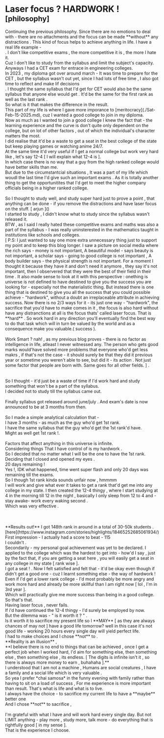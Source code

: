 <h1> Laser focus ? HARDWORK ! <br>
<link rel="stylesheet" href="style.css">
<sub id="blog-category">[philosophy]</sub>
<br>
</h1>
Continuing the previous philosophy. Since there are no emotions to deal with - there are no attachments and the focus can be made **without** any distractions . This kind of focus helps to achieve anything in life. I have a real life example - <br> . 
I don't like competitive exams , the more competitive it is , the more I hate it. <br> Cuz I don't like to study from the syllabus and limit the subject's capacity. <br>
Anyways I had a CET exam for entrace in engineering colleges. <br> 
In 2023 , my diploma got over around march - It was time to prepare for the CET , but the syllabus wasn't out yet, since I had lots of free time , I also got time to reflect and make lif decisions <br>.
I thought the same syllabus that I'd get for CET would also be the same syllabus that anyone else would get . It'd be the same for the first rank as well as the last rank . <br> 
So what is it that makes the difference in the result. <br>
This part of my life is where I gave more imporance to [meritocracy](./Sat-Feb-15-2025.md), cuz I wanted a good college to join in my diploma. <br> 
Now as much as I wanted to join a good college I knew the fact that - the learning experience and the curve is don't quite only dependent on the college, but on lot of other factors , out of which the individual's character matters the most. <br> 
I did realise that it'd be a waste to get a seat in the best college of the state but keep playing games or watching anime 24/7. <br>
At the same time it'd very useful if I get a normal college but work very hard like , let's say 12-4 [ I will explain what 12-4 is ]. <br>
In which case there is no way that a guy from the high ranked college would have better skills than me. <br>
But due to the circumstantcial situations , It was a part of my life which woudl the last time I'd give such an important exams . As it is totally another thing to get the opportunitites that I'd get to meet the higher company officials being in a  higher ranked college. <br> <br> So I thought to study well, and study super hard just to prove a point , that anything can be done - if you remove the distractions and have laser focus on the stuff. [ arjun ]() <br>
I started to study , I didn't know what to study since the syllabus wasn't released it. <br>
BTW , as I said I really hated these competitive exams and maths was also a part of the syllabus - I was really uninsterested in the mathematics taught in institutions like schools and colleges. <br> [ P.S: I just wanted to say one more extra unnecessary thing just to support my point and to keep this blog longer. I saw a picture on social media where the rich says - money is not important, A beautiful model - says beauty is not important, a scholar says - going to good college is not important , A body builder says - the physical strength is not important. For a moment I thought it because they have it and don't need it anymore , they say it's not important, then I observered that they were the best of their field in their time . It also made sense to look at it with this perspective : onething is universe is not defined to have destined to give you the success you are looking for - especially not the materialistic thing. But instead there is one thing that is destined to give you all the success that you could possible achieve - "hardwork", without a doubt an irreplaceable attribute in achieving success. Now there is no 2/3 ways for it - its just one way - "hardwork", the sacrifice that you'd have to make comes in it , the focus is also hard without have any distranctions at all is the focus thats' called laser focus. That is **hard** . So work hard in any direction you'll eventually find the best way to do that task which will in turn be valued by the world and as a consequence make you valuable.( success ). <br><br>  Work Smart ? nah!  , as my previous blog proves - there is no factor as intelligence in life, atleast I never witnessed any. The person who gets good marks would'have solved more problems that everyone who'd get less makrs , if that's not the case - it should surely be that they did it previous year or sometime you weren't able to see, but did it - its action . Not just some factor that people are born with. Same goes for all other fields. ] . 
<br><br><br>
So I thought - it'd just be a waste of time if I'd work hard and study something that won't be a part of the syllabus. <br> I decided not to study till the syllabus came out. <br> <br>
Finally syllabus got released around june/july . And exam's date is now announced to be at 3 months from then. <br> <br>
So I made a simple analytical calculation that - <br>
I have 3 months - as much as the guy who'd get 1st rank. <br>
I have the same syllabus that the guy who'd get the 1st rank'd have. <br> 
Might as well get 1st rank !. <br> 
<br>
Factors that affect anything in this universe is infinite. <br> Considering things That I have control of is my hardwork . <br> 
So I decided that no matter what I will be the one to have the 1st rank. <br>
Deciding that I closed and opened my eyes . <br> 
20 days remaining ! <br>
Yes !, IDK what happened, time went super flash and only 20 days was remaining till the exams. <br>
So I though 1st rank kinda sounds unfair now , hmmmm <br> 
I will work and give what ever it takes to get a rank that'd get me into any college in my state. I then created the 12-4 thingy , where I start studying at 4 in the morning till 12 in the night , basically I only sleep from 12 to 4 and -stay awake- work every waking second . <br>
Which was very effective . <br> 
<br><br><br> 
**Results out!** 
I got 148th rank in around in a total of 30-50k students .[here](https://www.instagram.com/stories/highlights/18465252685061934/) <br> 
First impression - I actually had a score to beat - 115 <br> I couldn't . <br> 
Secondarily - my personal goal achievement was yet to be declared. I applied to the college which was the hardest to get into - how'd I say , just by the fact that, if you are getting a seat here , you will easily get a seat in any college in my state [ rank wise ]. <br> 
I got a seat ! .
Now I felt satisfied and felt that - it'd be okay even though if didn't get a good one - cuz I learnt something else - the way of hardwork ! <br>
Even if I'd get a lower rank college - I'd most probably be more angry and work more hard and already be more skillful than I am right now [ lol , I'm in 3rd year ]. <br> Which will practically give me more success than being in a good college. <br> 
So that's that. <br> 
Having laser focus , never fails. <br> 
If i'd have continued the 12-4 thingy - I'd surely be employed by now. <br>
But the dilemma was - " is it worth it ? " . <br>
Is it worth it to sacrifice my present life so I **MAY** [ as they are always chances of may not ] have a good life tomorrow? well in this case it's not good life - working 20 hours every single day will yield perfect life. <br> 
I had to make choices and I chose **not** to . <br> 
**Reality is an illusion** , <br>
**I believe there is no end to things that can be achieved , once I get a perfect job when I worked hard,  I'd aim for something else, then something else , then something else , its endless. [ The digits is infinite isn't it , so there is always more money to earn , buhahaha ].** <br> 
I understood that I am not a machine , Humans are social creatures , I have a family and a social life which is very valuable . <br> 
So yea I prefer *chai samosa* in the funny evening with family rather than having to sit on a load of success , For me experience is more important than result. That's what is life and what is to live. <br>
I always have the choice - to sacrifice my current life to have a **maybe** better one <br> 
And I chose **not** to sacrifice ,<br><br> I'm grateful with what I have and will work hard every single day. But not LIMIT anything - play more , study more, talk more - do everything that is rightfully good [ in my sense ]. <br>
That is the experience I choose. 
